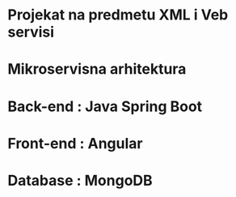 # Projekat na predmetu XML i Veb servisi
#  Mikroservisna arhitektura
#  Back-end : Java Spring Boot
#  Front-end : Angular
#  Database : MongoDB
